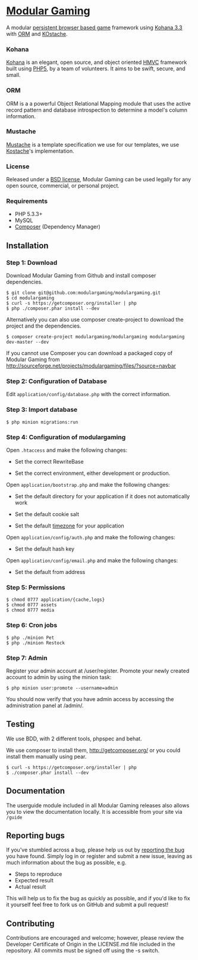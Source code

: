 # [Modular Gaming](http://www.modulargaming.com)

A modular [persistent browser based game](http://www.pbbg.org) framework using [Kohana 3.3](https://github.com/kohana/core) with [ORM](https://github.com/kohana/orm) and [KOstache](https://github.com/zombor/KOstache).

### Kohana

[Kohana](http://kohanaframework.org) is an elegant, open source, and object oriented [HMVC](http://en.wikipedia.org/wiki/Hierarchical_model%E2%80%93view%E2%80%93controller) framework built using [PHP5](http://www.php.net), by a team of volunteers.
It aims to be swift, secure, and small.

### ORM

ORM is a a powerful Object Relational Mapping module that uses the active record pattern and database introspection to determine a model's column information. 

### Mustache

[Mustache](https://github.com/mustache) is a template specification we use for our templates, we use [Kostache](https://github.com/zombor/KOstache)'s implementation.

### License

Released under a [BSD license](http://www.modulargaming.com/license), Modular Gaming can be used legally for any open source,
 commercial, or personal project.

### Requirements

* PHP 5.3.3+
* MySQL
* [Composer](http://getcomposer.org) (Dependency Manager)

## Installation

### Step 1: Download

Download Modular Gaming from Github and install composer dependencies.

	$ git clone git@github.com:modulargaming/modulargaming.git
	$ cd modulargaming
	$ curl -s https://getcomposer.org/installer | php
	$ php ./composer.phar install --dev

Alternatively you can also use composer create-project to download the project and the dependencies.

	$ composer create-project modulargaming/modulargaming modulargaming dev-master --dev

If you cannot use Composer you can download a packaged copy of Modular Gaming from http://sourceforge.net/projects/modulargaming/files/?source=navbar

### Step 2: Configuration of Database

Edit `application/config/database.php` with the correct information.

### Step 3: Import database

	$ php minion migrations:run

### Step 4: Configuration of modulargaming

Open `.htaccess` and make the following changes:

* Set the correct RewriteBase

* Set the correct environment, either development or production.

Open `application/bootstrap.php` and make the following changes: 

* Set the default directory for your application if it does not automatically work

* Set the default cookie salt

* Set the default [timezone](http://php.net/timezones) for your application

Open `application/config/auth.php` and make the following changes:

* Set the default hash key

Open `application/config/email.php` and make the following changes:

* Set the default from address

### Step 5: Permissions

	$ chmod 0777 application/{cache,logs}
	$ chmod 0777 assets
	$ chmod 0777 media

### Step 6: Cron jobs

	$ php ./minion Pet
	$ php ./minion Restock

### Step 7: Admin

Register your admin account at /user/register.
Promote your newly created account to admin by using the minion task:

	$ php minion user:promote --username=admin

You should now verify that you have admin access by accessing the administration panel at /admin/.

## Testing

We use BDD, with 2 different tools, phpspec and behat.

We use composer to install them, http://getcomposer.org/ or you could install them manually using pear.

	$ curl -s https://getcomposer.org/installer | php
	$ ./composer.phar install --dev

## Documentation

The userguide module included in all Modular Gaming releases also allows you to view the documentation locally. It is accessible from your site via `/guide`

## Reporting bugs

If you've stumbled across a bug, please help us out by [reporting the bug](https://github.com/hinton/mg/issues?state=open) you have found. Simply log in or register and submit a new issue, leaving as much information about the bug as possible, e.g.

* Steps to reproduce
* Expected result
* Actual result

This will help us to fix the bug as quickly as possible, and if you'd like to fix it yourself feel free to fork us on GitHub and submit a pull request!

## Contributing

Contributions are encouraged and welcome; however, please review the Developer Certificate of Origin in the LICENSE.md file included in the repository. All commits must be signed off using the -s switch.
